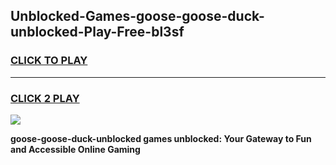 
## Unblocked-Games-goose-goose-duck-unblocked-Play-Free-bl3sf
<h3>
<a href="https://premium76.site?title=goose-goose-duck-unblocked&ref=18A1">CLICK TO PLAY</a></h3>
<hr>

<h3>
<a href="https://premium76.site?title=goose-goose-duck-unblocked&ref=18A1">CLICK 2 PLAY</a>
  
</h3>

<a href="https://premium76.site?title=goose-goose-duck-unblocked&ref=18A1"><img src="https://clearcache.store/games.png"></a>


**goose-goose-duck-unblocked games unblocked: Your Gateway to Fun and Accessible Online Gaming**
